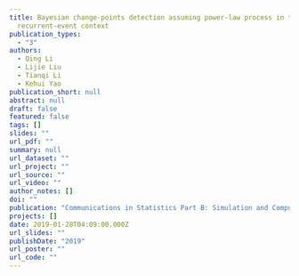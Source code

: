 ```yaml
---
title: Bayesian change-points detection assuming power-law process in the
  recurrent-event context
publication_types:
  - "3"
authors:
  - Qing Li
  - Lijie Liu
  - Tianqi Li
  - Kehui Yao
publication_short: null
abstract: null
draft: false
featured: false
tags: []
slides: ""
url_pdf: ""
summary: null
url_dataset: ""
url_project: ""
url_source: ""
url_video: ""
author_notes: []
doi: ""
publication: "Communications in Statistics Part B: Simulation and Computation"
projects: []
date: 2019-01-28T04:09:00.000Z
url_slides: ""
publishDate: "2019"
url_poster: ""
url_code: ""
---
```

